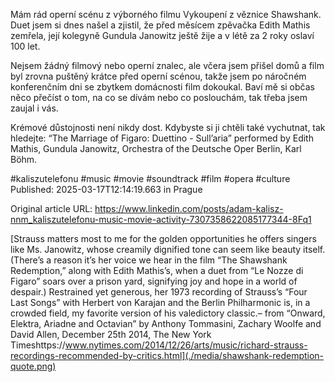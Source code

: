Mám rád operní scénu z výborného filmu Vykoupení z věznice Shawshank. Duet jsem si dnes našel a zjistil, že před měsícem zpěvačka Edith Mathis zemřela, její kolegyně Gundula Janowitz ještě žije a v létě za 2 roky oslaví 100 let.


Nejsem žádný filmový nebo operní znalec, ale včera jsem přišel domů a film byl zrovna puštěný krátce před operní scénou, takže jsem po náročném konferenčním dni se zbytkem domácnosti film dokoukal. Baví mě si občas něco přečíst o tom, na co se dívám nebo co poslouchám, tak třeba jsem zaujal i vás.


Krémové důstojnosti není nikdy dost. Kdybyste si ji chtěli také vychutnat, tak hledejte: “The Marriage of Figaro: Duettino - Sull’aria” performed by Edith Mathis, Gundula Janowitz, Orchestra of the Deutsche Oper Berlin, Karl Böhm.


#kaliszutelefonu #music #movie #soundtrack #film #opera #culture
Published: 2025-03-17T12:14:19.663 in Prague

Original article URL: https://www.linkedin.com/posts/adam-kalisz-nnm_kaliszutelefonu-music-movie-activity-7307358622085177344-8Fq1

[Strauss matters most to me for the golden opportunities he offers singers like Ms. Janowitz, whose creamily dignified tone can seem like beauty itself. (There’s a reason it’s her voice we hear in the film “The Shawshank Redemption,” along with Edith Mathis’s, when a duet from “Le Nozze di Figaro” soars over a prison yard, signifying joy and hope in a world of despair.) Restrained yet generous, her 1973 recording of Strauss’s “Four Last Songs” with Herbert von Karajan and the Berlin Philharmonic is, in a crowded field, my favorite version of his valedictory classic.– from “Onward, Elektra, Ariadne and Octavian” by Anthony Tommasini, Zachary Woolfe and David Allen, December 25th 2014, The New York Timeshttps://www.nytimes.com/2014/12/26/arts/music/richard-strauss-recordings-recommended-by-critics.html](./media/shawshank-redemption-quote.png)